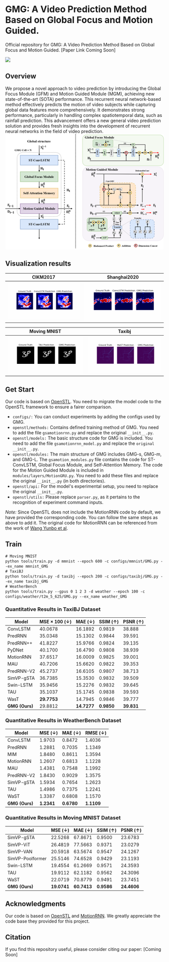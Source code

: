 # GMG: A Video Prediction Method Based on Global  Focus and Motion Guided.
Official repository for GMG: A Video Prediction Method Based on Global  Focus and Motion Guided. [Paper Link Coming Soon]

<p align="left">
<a href="https://github.com/duyhlzu/GMG/LICENSE" alt="license">
    <img src="https://img.shields.io/badge/license-Apache--2.0-%23002FA7" /></a>
</p>


## Overview
We propose a novel approach to video prediction by introducing the Global Focus Module (GFM) and Motion Guided Module (MGM), achieving new state-of-the-art (SOTA) performance. This recurrent neural network-based method effectively predicts the motion of video subjects while capturing global data features more comprehensively. It demonstrates strong performance, particularly in handling complex spatiotemporal data, such as rainfall prediction. This advancement offers a new general video prediction solution and provides fresh insights into the development of recurrent neural networks in the field of video prediction.
![image](https://github.com/duyhlzu/GMG/blob/main/results/main%20structure.png)

## Visualization results
<div align="center">

| CIKM2017 | Shanghai2020 | 
| :---: | :---: |
| <div align=center><img src='https://github.com/duyhlzu/GMG/blob/main/results/comparison_CIKM.gif' height="auto" width="450" ></div> | <div align=center><img src='https://github.com/duyhlzu/GMG/blob/main/results/comparison_shanghai.gif' height="auto" width="450" ></div> |

| Moving MNIST | Taxibj |
| :---: | :---: |
|  <div align=center><img src='https://github.com/duyhlzu/GMG/blob/main/results/comparison_movingMNIST.gif' height="auto" width="450" ></div> | <div align=center><img src='https://github.com/duyhlzu/GMG/blob/main/results/comparison_taxibj.gif' height="auto" width="450" ></div> |

</div>

## Get Start
Our code is based on [OpenSTL](https://github.com/chengtan9907/OpenSTL). You need to migrate the model code to the OpenSTL framework to ensure a fairer comparison.
- `configs/:` You can conduct experiments by adding the configs used by GMG.
- `openstl/methods:` Contains defined training method of GMG. You need to add the file `gsamotionrnn.py` and replace the original `__init__.py`.
- `openstl/models:` The basic structure code for GMG is included. You need to add the file `gsamotionrnn_model.py` and replace the `original __init__.py`.
- `openstl/modules:` The main structure of GMG includes GMG-s, GMG-m, and GMG-L. The `gsamotion_modules.py` file contains the code for ST-ConvLSTM, Global Focus Module, and Self-Attention Memory. The code for the Motion Guided Module is included in `modules/layers/MotionGRU.py`. You need to add these files and replace the original `__init__.py` (in both directories).
- `openstl/api:` For the model's experimental setup, you need to replace the original `__init__.py`.
- `openstl/utils:` Please replace `parser.py`, as it pertains to the recognition of experiment command inputs.

*Note:* Since OpenSTL does not include the MotionRNN code by default, we have provided the corresponding code. You can follow the same steps as above to add it. The original code for MotionRNN can be referenced from the work of [Wang Yunbo et al](https://github.com/thuml/MotionRNN).

## Train
```
# Moving MNIST
python tools/train.py -d mmnist --epoch 600 -c configs/mmnist/GMG.py --ex_name mmnist_GMG
# TaxiBJ
python tools/train.py -d taxibj --epoch 200 -c configs/taxibj/GMG.py --ex_name taxibj_GMG
# WeatherBench
python tools/train.py --gpus 0 1 2 3 -d weather --epoch 100 -c configs/weather/t2m_5_625/GMG.py --ex_name weather_GMG
```

### Quantitative Results in TaxiBJ Dataset

| Model                  | MSE × 100 (↓) | MAE (↓)   | SSIM (↑)  | PSNR (↑)  |
|------------------------|---------------|-----------|-----------|-----------|
| ConvLSTM         | 40.0678       | 16.1892   | 0.9819    | 38.888    |
| PredRNN            | 35.0348       | 15.1302   | 0.9844    | 39.591    |
| PredRNN++         | 41.8227       | 15.9766   | 0.9824    | 39.135    |
| PyDNet           | 40.1700       | 16.4790   | 0.9808    | 38.939    |
| MotionRNN         | 37.6517       | 16.0009   | 0.9825    | 39.001    |
| MAU              | 40.7206       | 15.6620   | 0.9822    | 39.353    |
| PredRNN-V2       | 45.2737       | 16.6105   | 0.9807    | 38.713    |
| SimVP-gSTA         | 36.7385       | 15.3530   | 0.9832    | 39.509    |
| Swin-LSTM      | 35.9456       | 15.2276   | 0.9832    | 39.645    |
| TAU              | 35.1037       | 15.1745   | 0.9838    | 39.593    |
| WasT            | **29.7753**       | 14.7945   | 0.9846    | 39.777    |
| **GMG (Ours)**         | 29.8812   | **14.7277**| **0.9850**| **39.831**|

### Quantitative Results in WeatherBench Dataset

| Model                  | MSE (↓)  | MAE (↓)  | RMSE (↓) |
|------------------------|----------|----------|----------|
| ConvLSTM               | 1.9703   | 0.8472   | 1.4036   |
| PredRNN                | 1.2881   | 0.7035   | 1.1349   |
| MIM                    | 1.8480   | 0.8611   | 1.3594   |
| MotionRNN              | 1.2607   | 0.6813   | 1.1228   |
| MAU                    | 1.4381   | 0.7548   | 1.1992   |
| PredRNN-V2             | 1.8430   | 0.9029   | 1.3575   |
| SimVP-gSTA             | 1.5934   | 0.7654   | 1.2623   |
| TAU                    | 1.4986   | 0.7375   | 1.2241   |
| WaST                   | 1.3387   | 0.6808   | 1.1570   |
| **GMG (Ours)**         | **1.2341**| **0.6780**| **1.1109**|

### Quantitative Results in Moving MNIST Dataset

| Model                  | MSE (↓)  | MAE (↓)  | SSIM (↑) | PSNR (↑) |
|------------------------|----------|----------|----------|----------|
| SimVP-gSTA             | 22.5268  | 67.8671  | 0.9500   | 23.6783  |
| SimVP-ViT              | 26.4819  | 77.5663  | 0.9371   | 23.0279  |
| SimVP-VAN              | 20.5918  | 63.5674  | 0.9547   | 24.1267  |
| SimVP-Poolformer      | 25.5146  | 74.6528  | 0.9429   | 23.1193  |
| Swin-LSTM              | 19.4554  | 61.2669  | 0.9571   | 24.3593  |
| TAU                    | 19.9112  | 62.1182  | 0.9562   | 24.3096  |
| WaST                   | 22.0719  | 70.8779  | 0.9491   | 23.7451  |
| **GMG (Ours)**         | **19.0741**| **60.7413**| **0.9586**| **24.4606**|

## Acknowledgments

Our code is based on [OpenSTL](https://github.com/chengtan9907/OpenSTL) and [MotionRNN](https://github.com/thuml/MotionRNN). We greatly appreciate the code base they provided for this project.

## Citation

If you find this repository useful, please consider citing our paper:
[Coming Soon]

